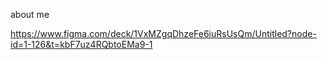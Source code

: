 
about me







https://www.figma.com/deck/1VxMZgqDhzeFe6iuRsUsQm/Untitled?node-id=1-126&t=kbF7uz4RQbtoEMa9-1






